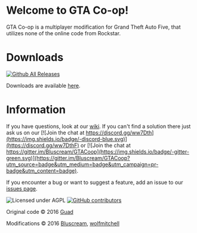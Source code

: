 # Welcome to GTA Co-op!
GTA Co-op is a multiplayer modification for Grand Theft Auto Five,
that utilizes none of the online code from Rockstar.



# Downloads
[![Github All Releases](https://img.shields.io/github/downloads/Bluscream/GTACoop/total.svg)]()

Downloads are available [here](https://github.com/Bluscream/GTACoop/releases).




# Information



If you have
questions, look at our [wiki](https://github.com/Guad/GTACoop/wiki). If you can't find a solution there just ask us on our [![Join the chat at https://discord.gg/ww7Dth](https://img.shields.io/badge/-discord-blue.svg)](https://discord.gg/ww7DthF) or [![Join the chat at https://gitter.im/Bluscream/GTACoop](https://img.shields.io/badge/-gitter-green.svg)](https://gitter.im/Bluscream/GTACoop?utm_source=badge&utm_medium=badge&utm_campaign=pr-badge&utm_content=badge).

If you encounter a bug or want to suggest a feature, add an issue to our [issues page](https://github.com/Bluscream/GTACoop/issues).

![Licensed under AGPL](https://img.shields.io/badge/license-AGPL-white.svg)
[![GitHub contributors](https://img.shields.io/github/contributors/Bluscream/GTACoop.svg)]()

Original code © 2016 [Guad](https://github.com/Guad)

Modifications © 2016 [Bluscream](https://github.com/Bluscream), [wolfmitchell](https://github.com/soccermitchy)

